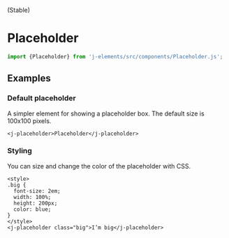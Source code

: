 <!--imports
/node_modules/j-elements/src/components/Placeholder.js
-->

<maturity-badge stable>(Stable)</maturity-badge>

# Placeholder

```javascript
import {Placeholder} from 'j-elements/src/components/Placeholder.js';
```

## Examples

### Default placeholder

A simpler element for showing a placeholder box. The default size is 100x100 pixels.

```html,live
<j-placeholder>Placeholder</j-placeholder>
```

### Styling

You can size and change the color of the placeholder with CSS.

```html,live
<style>
.big {
  font-size: 2em;
  width: 100%;
  height: 200px;
  color: blue;
}
</style>
<j-placeholder class="big">I’m big</j-placeholder>
```
